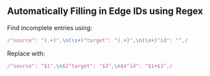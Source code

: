 ## Automatically Filling in Edge IDs using Regex

Find incomplete entries using:
```javascript
/"source": "(.+)",\n(\s+)"target": "(.+)",\n(\s+)"id": "",/
```

Replace with: 
```javascript
/"source": "$1",\n$2"target": "$3",\n$4"id": "$1+$3",/
```

